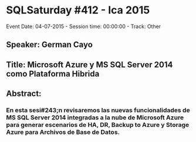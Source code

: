 # SQLSaturday #412 - Ica 2015
Event Date: 04-07-2015 - Session time: 00:00:00 - Track: Other
## Speaker: German Cayo
## Title: Microsoft Azure y MS SQL Server 2014 como Plataforma Hibrida
## Abstract:
### En esta sesi#243;n revisaremos las nuevas funcionalidades de MS SQL Server 2014 integradas a la nube de Microsoft Azure para generar escenarios de HA, DR, Backup to Azure y Storage Azure para Archivos de Base de Datos.
